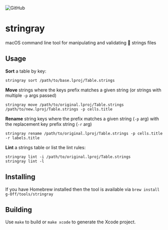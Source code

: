 ![GitHub](https://img.shields.io/github/license/mashape/apistatus.svg?style=flat-square)
# stringray
macOS command line tool for manipulating and validating  strings files

## Usage
**Sort** a table by key:
```
stringray sort /path/to/base.lproj/Table.strings
````

**Move** strings where the keys prefix matches a given string (or strings with multiple `-p` args passed)
```
stringray move /path/to/original.lproj/Table.strings /path/to/new.lproj/Table.strings -p cells.title
````

**Rename** string keys where the prefix matches a given string  (`-p` arg) with the replacement key prefix string (`-r` arg) 
```
stringray rename /path/to/original.lproj/Table.strings -p cells.title -r labels.title
````

**Lint** a strings table or list the lint rules:  
```
stringray lint -i /path/to/original.lproj/Table.strings
stringray lint -l
````

## Installing
If you have Homebrew installed then the tool is available via `brew install g-Off/tools/stringray`

## Building
Use `make` to build or `make xcode` to generate the Xcode project.
